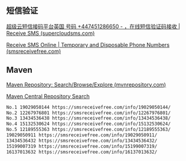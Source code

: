 



## 短信验证

[超级云短信接码平台英国 号码 +447451286650 - ，在线短信验证码接收 | Receive SMS (supercloudsms.com)](https://www.supercloudsms.com/zh/message/447451286650.html)

[Receive SMS Online | Temporary and Disposable Phone Numbers (smsreceivefree.com)](https://smsreceivefree.com/)



## Maven

[Maven Repository: Search/Browse/Explore (mvnrepository.com)](https://mvnrepository.com/)

[Maven Central Repository Search](https://search.maven.org/)





```sh
No.1 19029050144 https://smsreceivefree.com/info/19029050144/
No.2 12267976801 https://smsreceivefree.com/info/12267976801/
No.3 13434536438 https://smsreceivefree.com/info/13434536438/
No.4 15132530624 https://smsreceivefree.com/info/15132530624/
No.5 12189555363 https://smsreceivefree.com/info/12189555363/
19029050911 https://smsreceivefree.com/info/19029050911/
13434536432 https://smsreceivefree.com/info/13434536432/
15199007319 https://smsreceivefree.com/info/15199007319/
16137013632 https://smsreceivefree.com/info/16137013632/
```

